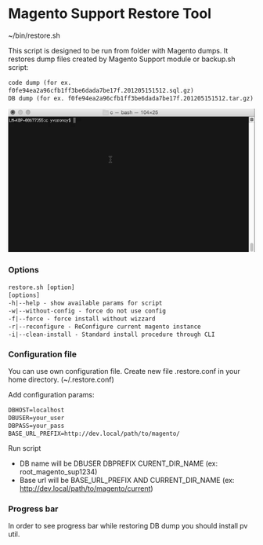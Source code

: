 # Magento Support Restore Tool
~/bin/restore.sh

This script is designed to be run from folder with Magento dumps.
It restores dump files created by Magento Support module or backup.sh script:
```
code dump (for ex. f0fe94ea2a96cfb1ff3be6dada7be17f.201205151512.sql.gz)
DB dump (for ex. f0fe94ea2a96cfb1ff3be6dada7be17f.201205151512.tar.gz)
```
![Screencast restore.sh](https://github.com/yvoronoy/ReadmeMedia/blob/master/restore.sh.gif)

### Options
```
restore.sh [option]
[options]
-h|--help - show available params for script
-w|--without-config - force do not use config
-f|--force - force install without wizzard
-r|--reconfigure - ReConfigure current magento instance
-i|--clean-install - Standard install procedure through CLI
```

### Configuration file
You can use own configuration file.
Create new file .restore.conf in your home directory. (~/.restore.conf)

Add configuration params:
```
DBHOST=localhost
DBUSER=your_user
DBPASS=your_pass
BASE_URL_PREFIX=http://dev.local/path/to/magento/
```
Run script

- DB name will be DBUSER DBPREFIX CURENT_DIR_NAME (ex: root_magento_sup1234) 
- Base url will be BASE_URL_PREFIX AND CURRENT_DIR_NAME (ex: http://dev.local/path/to/magento/current)

### Progress bar
In order to see progress bar while restoring DB dump you should install pv util.
